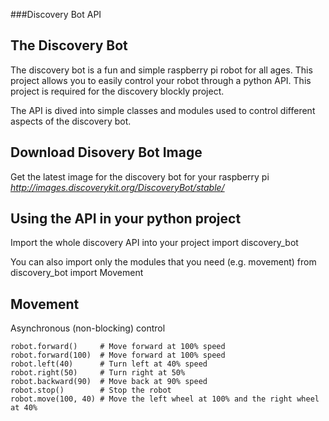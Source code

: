 ###Discovery Bot API

## The Discovery Bot

The discovery bot is a fun and simple raspberry pi robot for all ages. This project allows you to easily control your robot through a python API. This project is required for the discovery blockly project. 

The API is dived into simple classes and modules used to control different aspects of the discovery bot.

## Download Disovery Bot Image
Get the latest image for the discovery bot for your raspberry pi
*http://images.discoverykit.org/DiscoveryBot/stable/*

## Using the API in your python project

Import the whole discovery API into your project
    import discovery_bot

You can also import only the modules that you need (e.g. movement)
    from discovery_bot import Movement

## Movement

Asynchronous (non-blocking) control

    robot.forward()     # Move forward at 100% speed
    robot.forward(100)  # Move forward at 100% speed
    robot.left(40)      # Turn left at 40% speed
    robot.right(50)     # Turn right at 50%
    robot.backward(90)  # Move back at 90% speed
    robot.stop()        # Stop the robot
    robot.move(100, 40) # Move the left wheel at 100% and the right wheel at 40%
